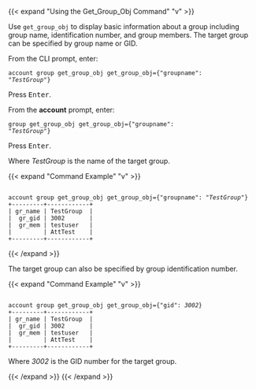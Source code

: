 ---
---

{{< expand "Using the Get_Group_Obj Command" "v" >}}

Use `get_group_obj` to display basic information about a group including group name, identification number, and group members. 
The target group can be specified by group name or GID.

From the CLI prompt, enter:

<code>account group get_group_obj get_group_obj={"groupname": "<i>TestGroup</i>"}</code>

Press <kbd>Enter</kbd>.

From the **account** prompt, enter:

<code>group get_group_obj get_group_obj={"groupname": "<i>TestGroup</i>"}</code>

Press <kbd>Enter</kbd>.

Where *TestGroup* is the name of the target group.

{{< expand "Command Example" "v" >}}

<pre><code>
account group get_group_obj get_group_obj={"groupname": "<i>TestGroup</i>"}
+---------+------------+
| gr_name | TestGroup  |
|  gr_gid | 3002       |
|  gr_mem | testuser   |
|         | AttTest    |
+---------+------------+
</code></pre>

{{< /expand >}}

The target group can also be specified by group identification number.

{{< expand "Command Example" "v" >}}

<pre><code>
account group get_group_obj get_group_obj={"gid": <i>3002</i>}
+---------+------------+
| gr_name | TestGroup  |
|  gr_gid | 3002       |
|  gr_mem | testuser   |
|         | AttTest    |
+---------+------------+
</code></pre>

Where *3002* is the GID number for the target group.

{{< /expand >}}
{{< /expand >}}
